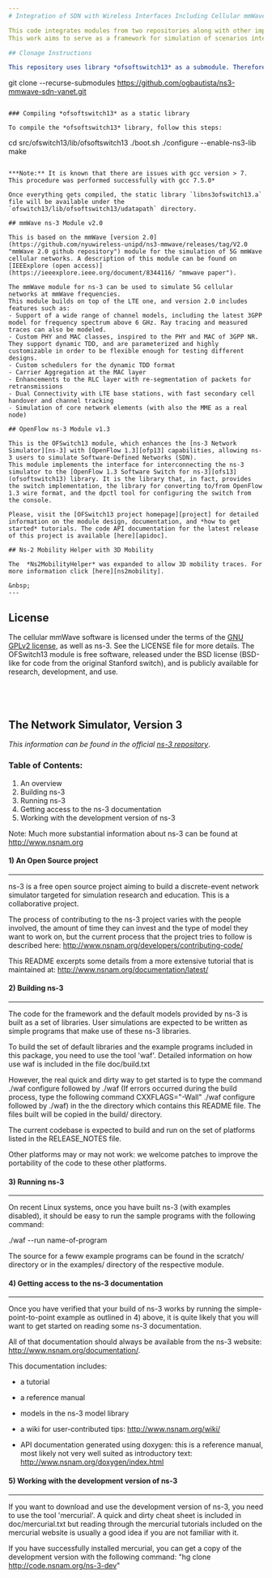 ```yaml
---
# Integration of SDN with Wireless Interfaces Including Cellular mmWave for Simulations in ns-3 v3.29

This code integrates modules from two repositories along with other improvements to expand the functionality of wireless interfaces.
This work aims to serve as a framework for simulation of scenarios integrating SDN on vehicular adhoc networks (VANET).

## Clonage Instructions

This repository uses library *ofsoftswitch13* as a submodule. Therefore, to clone the repository, use:

```
git clone --recurse-submodules https://github.com/ogbautista/ns3-mmwave-sdn-vanet.git
```

### Compiling *ofsoftswitch13* as a static library

To compile the *ofsoftswitch13* library, follow this steps:
```
cd src/ofswitch13/lib/ofsoftswitch13
./boot.sh
./configure --enable-ns3-lib
make
```

***Note:** It is known that there are issues with gcc version > 7. This procedure was performed successfully with gcc 7.5.0*

Once everything gets compiled, the static library `libns3ofswitch13.a` file will be available under the `ofswitch13/lib/ofsoftswitch13/udatapath` directory.

## mmWave ns-3 Module v2.0

This is based on the mmWave [version 2.0](https://github.com/nyuwireless-unipd/ns3-mmwave/releases/tag/V2.0 "mmWave 2.0 github repository") module for the simulation of 5G mmWave cellular networks. A description of this module can be found on [IEEExplore (open access)](https://ieeexplore.ieee.org/document/8344116/ "mmwave paper").

The mmWave module for ns-3 can be used to simulate 5G cellular networks at mmWave frequencies. 
This module builds on top of the LTE one, and version 2.0 includes features such as:
- Support of a wide range of channel models, including the latest 3GPP model for frequency spectrum above 6 GHz. Ray tracing and measured traces can also be modeled.
- Custom PHY and MAC classes, inspired to the PHY and MAC of 3GPP NR. They support dynamic TDD, and are parameterized and highly customizable in order to be flexible enough for testing different designs.
- Custom schedulers for the dynamic TDD format
- Carrier Aggregation at the MAC layer
- Enhancements to the RLC layer with re-segmentation of packets for retransmissions
- Dual Connectivity with LTE base stations, with fast secondary cell handover and channel tracking
- Simulation of core network elements (with also the MME as a real node)

## OpenFlow ns-3 Module v1.3

This is the OFSwitch13 module, which enhances the [ns-3 Network Simulator][ns-3] with [OpenFlow 1.3][ofp13] capabilities, allowing ns-3 users to simulate Software-Defined Networks (SDN). 
This module implements the interface for interconnecting the ns-3 simulator to the [OpenFlow 1.3 Software Switch for ns-3][ofs13] (ofsoftswitch13) library. It is the library that, in fact, provides the switch implementation, the library for converting to/from OpenFlow 1.3 wire format, and the dpctl tool for configuring the switch from the console.

Please, visit the [OFSwitch13 project homepage][project] for detailed information on the module design, documentation, and *how to get started* tutorials. The code API documentation for the latest release of this project is available [here][apidoc].

## Ns-2 Mobility Helper with 3D Mobility

The  *Ns2MobilityHelper* was expanded to allow 3D mobility traces. For more information click [here][ns2mobility].

&nbsp;
---
```

## License ##

The cellular mmWave software is licensed under the terms of the [GNU GPLv2 license][gpl], as well as ns-3. See the LICENSE file for more details.
The OFSwitch13 module is free software, released under the BSD license (BSD-like for code from the original Stanford switch), and is publicly available for research, development, and use.

&nbsp;
---
## The Network Simulator, Version 3 ##

*This information can be found in the official [ns-3 repository][ns3repo]*.

### Table of Contents:

1) An overview
2) Building ns-3
3) Running ns-3
4) Getting access to the ns-3 documentation
5) Working with the development version of ns-3

Note:  Much more substantial information about ns-3 can be found at
http://www.nsnam.org

#### 1) An Open Source project
------------------------------

ns-3 is a free open source project aiming to build a discrete-event network simulator targeted for simulation research and education. This is a collaborative project.

The process of contributing to the ns-3 project varies with the people involved, the amount of time they can invest and the type of model they want to work on, but the current process that the project tries to follow is described here:
http://www.nsnam.org/developers/contributing-code/

This README excerpts some details from a more extensive tutorial that is maintained at:
http://www.nsnam.org/documentation/latest/

#### 2) Building ns-3
---------------------

The code for the framework and the default models provided by ns-3 is built as a set of libraries. User simulations
are expected to be written as simple programs that make use of these ns-3 libraries.

To build the set of default libraries and the example programs included in this package, you need to use the tool 'waf'. Detailed information on how use waf is included in the file doc/build.txt

However, the real quick and dirty way to get started is to type the command ./waf configure followed by ./waf 
(If errors occurred during the build process, type the following command CXXFLAGS="-Wall" ./waf  configure followed by ./waf)
in the the directory which contains this README file. The files built will be copied in the build/ directory.

The current codebase is expected to build and run on the set of platforms listed in the RELEASE_NOTES file.

Other platforms may or may not work: we welcome patches to improve the portability of the code to these other platforms. 

#### 3) Running ns-3
--------------------

On recent Linux systems, once you have built ns-3 (with examples disabled), it should be easy to run the sample programs with the
following command:

  ./waf --run name-of-program

The source for a feww example programs can be found in the scratch/ directory or in the examples/ directory of the respective module.

#### 4) Getting access to the ns-3 documentation
------------------------------------------------

Once you have verified that your build of ns-3 works by running the simple-point-to-point example as outlined in 4) above, it is quite likely that you will want to get started on reading some ns-3 documentation. 

All of that documentation should always be available from the ns-3 website: http://www.nsnam.org/documentation/.

This documentation includes:

  - a tutorial
 
  - a reference manual

  - models in the ns-3 model library

  - a wiki for user-contributed tips: http://www.nsnam.org/wiki/

  - API documentation generated using doxygen: this is a reference manual, most likely not very well suited as introductory text:
    http://www.nsnam.org/doxygen/index.html

#### 5) Working with the development version of ns-3
----------------------------------------------------

If you want to download and use the development version of ns-3, you need to use the tool 'mercurial'. A quick and dirty cheat sheet is included in doc/mercurial.txt but reading through the mercurial tutorials included on the mercurial website is usually a good idea if you are not familiar with it.

If you have successfully installed mercurial, you can get a copy of the development version with the following command:
"hg clone http://code.nsnam.org/ns-3-dev"

[ns-3]: https://www.nsnam.org
[ofp13]: https://www.opennetworking.org/sdn-resources/technical-library
[ofs13]: https://github.com/ljerezchaves/ofsoftswitch13
[project]: http://www.lrc.ic.unicamp.br/ofswitch13/
[apidoc]: http://www.lrc.ic.unicamp.br/ofswitch13/doc/html/index.html
[gpl]: http://www.gnu.org/copyleft/gpl.html
[ns2mobility]: https://github.com/ogbautista/Ns2MobilityHelper
[ns3repo]: https://github.com/nsnam/ns-3-dev-git
